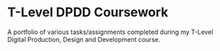 <h1>T-Level DPDD Coursework</h1>
A portfolio of various tasks/assignments completed during my T-Level Digital Production, Design and Development course. 
